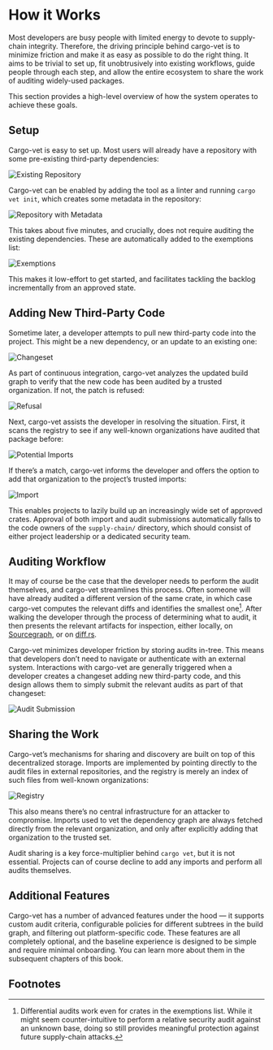 # How it Works

Most developers are busy people with limited energy to devote to supply-chain
integrity. Therefore, the driving principle behind cargo-vet is to minimize
friction and make it as easy as possible to do the right thing. It aims to be
trivial to set up, fit unobtrusively into existing workflows, guide people
through each step, and allow the entire ecosystem to share the work of auditing
widely-used packages.

This section provides a high-level overview of how the system operates to
achieve these goals.

## Setup

<!-- diagrams: https://docs.google.com/presentation/d/18svkEsm9K5gLQeJLfILGdMUTsujiDgzecrswcOAdceQ/edit -->

Cargo-vet is easy to set up. Most users will already have a repository with some
pre-existing third-party dependencies:

![Existing Repository](images/existing_repo.png)

Cargo-vet can be enabled by adding the tool as a linter and running `cargo vet
init`, which creates some metadata in the repository:

![Repository with Metadata](images/with_metadata.png)

This takes about five minutes, and crucially, does not require auditing the
existing dependencies. These are automatically added to the exemptions list:

![Exemptions](images/exemptions.png)

This makes it low-effort to get started, and facilitates tackling the backlog
incrementally from an approved state.

## Adding New Third-Party Code

Sometime later, a developer attempts to pull new third-party code into the
project. This might be a new dependency, or an update to an existing one:

![Changeset](images/changeset.png)

As part of continuous integration, cargo-vet analyzes the updated build graph to
verify that the new code has been audited by a trusted organization. If not, the
patch is refused:

![Refusal](images/refusal.png)

Next, cargo-vet assists the developer in resolving the situation.  First, it
scans the registry to see if any well-known organizations have audited that
package before:

![Potential Imports](images/potential_imports.png)

If there’s a match, cargo-vet informs the developer and offers the option to add
that organization to the project’s trusted imports:

![Import](images/import.png)

This enables projects to lazily build up an increasingly wide set of approved
crates. Approval of both import and audit submissions automatically falls to the
code owners of the `supply-chain/` directory, which should consist of either
project leadership or a dedicated security team.

## Auditing Workflow

It may of course be the case that the developer needs to perform the audit
themselves, and cargo-vet streamlines this process. Often someone will have
already audited a different version of the same crate, in which case cargo-vet
computes the relevant diffs and identifies the smallest one[^1]. After walking
the developer through the process of determining what to audit, it then presents
the relevant artifacts for inspection, either locally, on
[Sourcegraph](https://sourcegraph.com), or on [diff.rs](https://diff.rs).

Cargo-vet minimizes developer friction by storing audits in-tree. This means
that developers don’t need to navigate or authenticate with an external system.
Interactions with cargo-vet are generally triggered when a developer creates a
changeset adding new third-party code, and this design allows them to simply
submit the relevant audits as part of that changeset:

![Audit Submission](images/audit_submission.png)

## Sharing the Work

Cargo-vet’s mechanisms for sharing and discovery are built on top of this
decentralized storage. Imports are implemented by pointing directly to the
audit files in external repositories, and the registry is merely an index of
such files from well-known organizations:

![Registry](images/registry.png)

This also means there’s no central infrastructure for an attacker to compromise.
Imports used to vet the dependency graph are always fetched directly from the
relevant organization, and only after explicitly adding that organization to the
trusted set.

Audit sharing is a key force-multiplier behind `cargo vet`, but it is not
essential. Projects can of course decline to add any imports and perform all
audits themselves.

## Additional Features

Cargo-vet has a number of advanced features under the hood — it supports custom
audit criteria, configurable policies for different subtrees in the build graph,
and filtering out platform-specific code. These features are all completely
optional, and the baseline experience is designed to be simple and require
minimal onboarding. You can learn more about them in the subsequent chapters of
this book.

## Footnotes

[^1]: Differential audits work even for crates in the exemptions list. While it
  might seem counter-intuitive to perform a relative security audit against an
  unknown base, doing so still provides meaningful protection against future
  supply-chain attacks.

